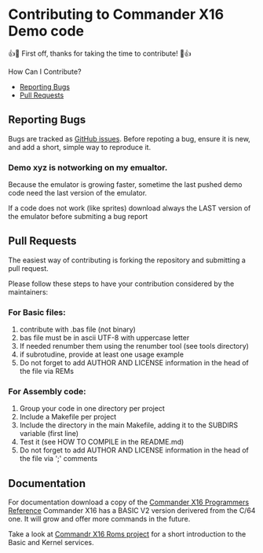 
# Contributing to Commander X16 Demo code

:+1::tada: First off, thanks for taking the time to contribute! :tada::+1:


How Can I Contribute?
  * [Reporting Bugs](#reporting-bugs)
  * [Pull Requests](#pull-requests)


## Reporting Bugs
Bugs are tracked as [GitHub issues](https://guides.github.com/features/issues/).
Before repoting a bug, ensure it is new, and add a short, simple way to reproduce it.

### Demo xyz is notworking on my emualtor.
Because the emulator is growing faster, sometime the last pushed demo code need the last version of the emulator.

If a code does not work (like sprites) download always the LAST version of the emulator before submiting a bug report

## Pull Requests
The easiest way of contributing is forking the repository and submitting a pull request.

Please follow these steps to have your contribution considered by the maintainers:

### For Basic files:
1. contribute with .bas file (not binary)
2. bas file must be in ascii UTF-8 with uppercase letter 
3. If needed renumber them using the renumber tool (see tools directory)
4. if subrotudine, provide at least one usage example
5. Do not forget to add AUTHOR AND LICENSE information in the head of the file via REMs

### For Assembly code:
1. Group your code in one directory per project
2. Include a Makefile per project
3. Include the directory in the main Makefile, adding it to the SUBDIRS variable (first line) 
4. Test it (see HOW TO COMPILE in the README.md)
5. Do not forget to add AUTHOR AND LICENSE information in the head of the file via ';' comments

## Documentation
For documentation download a copy of the [Commander X16 Programmers Reference](https://github.com/commanderx16/x16-docs)
Commander X16 has a BASIC V2 version derivered from the C/64 one. It will grow and offer more commands in the future.

Take a look at [Commandr X16 Roms project](https://github.com/commanderx16/x16-rom) for a short introduction to the Basic and Kernel services.
